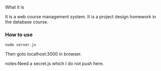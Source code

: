 What it is

It is a web course management system. It is a project design homework in the database course.

### How to use

```
node server.js
```

Then goto localhost:3000 in browser.

notes:Need a secret.js which I do not push here.

